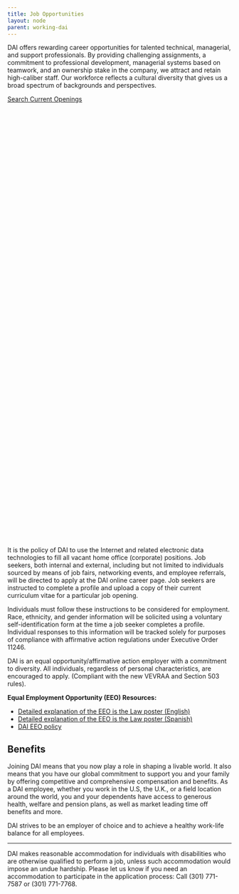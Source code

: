```yaml
---
title: Job Opportunities
layout: node
parent: working-dai
---
```


DAI offers rewarding career opportunities for talented technical, managerial, and support professionals. By providing challenging assignments, a commitment to professional development, managerial systems based on teamwork, and an ownership stake in the company, we attract and retain high-caliber staff. Our workforce reflects a cultural diversity that gives us a broad spectrum of backgrounds and perspectives.

<p><a href="" class="primary-block--button">Search Current Openings <svg class="redirect" viewBox="0 0 36 70" preserveAspectRatio="xMinYMax meet"><use xlink:href="#redirect"></use></svg></a></p>

It is the policy of DAI to use the Internet and related electronic data technologies to fill all vacant home office (corporate) positions. Job seekers, both internal and external, including but not limited to individuals sourced by means of job fairs, networking events, and employee referrals, will be directed to apply at the DAI online career page. Job seekers are instructed to complete a profile and upload a copy of their current curriculum vitae for a particular job opening.

Individuals must follow these instructions to be considered for employment. Race, ethnicity, and gender information will be solicited using a voluntary self-identification form at the time a job seeker completes a profile. Individual responses to this information will be tracked solely for purposes of compliance with affirmative action regulations under Executive Order 11246.

DAI is an equal opportunity/affirmative action employer with a commitment to  diversity.  All individuals, regardless of personal characteristics, are encouraged to apply. (Compliant with the new VEVRAA and Section 503 rules).

**Equal Employment Opportunity (EEO) Resources:**

* [Detailed explanation of the EEO is the Law poster (English)](http://dai.com/sites/default/files/eeo-poster.pdf)
* [Detailed explanation of the EEO is the Law poster (Spanish)](http://dai.com/sites/default/files/eeo-spanish.pdf)
* [DAI EEO policy](http://dai.com/sites/default/files/pdfs/eeo_policy.pdf)

## Benefits

Joining DAI means that you now play a role in shaping a livable world. It also means that you have our global commitment to support you and your family by offering competitive and comprehensive compensation and benefits. As a DAI employee, whether you work in the U.S, the U.K., or a field location around the world, you and your dependents have access to generous health, welfare and pension plans, as well as market leading time off benefits and more.

DAI strives to be an employer of choice and to achieve a healthy work-life balance for all employees.

___

<p class="disclaimer">DAI makes reasonable accommodation for individuals with disabilities who are otherwise qualified to perform a job, unless such accommodation would impose an undue hardship. Please let us know if you need an accommodation to participate in the application process: Call (301) 771-7587 or (301) 771-7768.</p>
